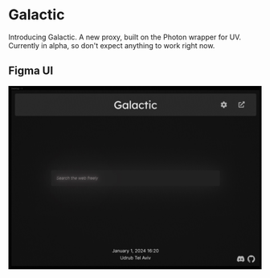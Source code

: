 # Galactic
Introducing Galactic. A new proxy, built on the Photon wrapper for UV. Currently in alpha, so don't expect anything to work right now. 
## Figma UI
![](./galactic.jpg)
